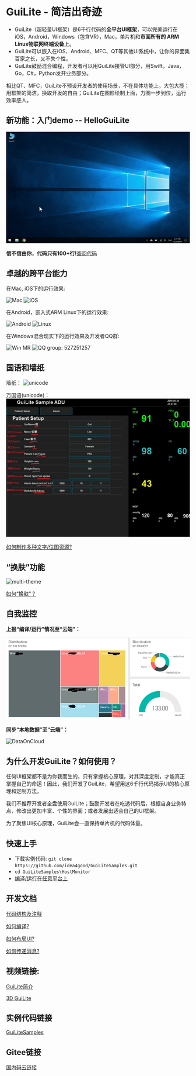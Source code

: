 # GuiLite - 简洁出奇迹
- GuiLite（超轻量UI框架）是6千行代码的**全平台UI框架**，可以完美运行在iOS，Android，Windows（包含VR），Mac，单片机和**市面所有的 ARM Linux物联网终端设备**上。
- GuiLite可以嵌入在iOS、Android、MFC、QT等其他UI系统中，让你的界面集百家之长，又不失个性。
- GuiLite鼓励混合编程，开发者可以用GuiLite接管UI部分，用Swift，Java，Go，C#，Python发开业务部分。

相比QT、MFC，GuiLite不预设开发者的使用场景，不在具体功能上，大包大揽；用框架的简洁，换取开发的自由；GuiLite在图形绘制上面，力图一步到位，运行效率感人。

## 新功能：入门demo -- HelloGuiLite
![HelloGuiLite](HelloGuiLite.gif)

**信不信由你，代码只有100+行!**[查阅代码](https://github.com/idea4good/GuiLiteSamples/blob/master/HelloGuiLite/UIcode/helloGL.cpp)

## 卓越的跨平台能力
在Mac, iOS下的运行效果:

![Mac](Mac.gif) ![iOS](Ios.landscape.gif)

在Android，嵌入式ARM Linux下的运行效果:

![Android](Android.gif) ![Linux](Linux.gif)

在Windows混合现实下的运行效果及开发者QQ群:

![Win MR](WinMR.gif) ![QQ group: 527251257](qq.group.jpg)

## 国语和墙纸
墙纸：
![unicode](wallpaper.jpg)

万国语(unicode)：
![unicode](unicode.jpg)

[如何制作多种文字/位图资源?](https://github.com/idea4good/GuiLiteToolkit)


## “换肤”功能
![multi-theme](multi-theme.png)

[如何“换肤”？](https://github.com/idea4good/GuiLiteSamples/blob/master/HostMonitor/SampleCode/source/resource/resource.cpp)

## 自我监控
**上报“编译/运行”情况至“云端”：**

![BuildInfo](BuildInfo.png)

**同步“本地数据”至“云端”：**

![DataOnCloud](data_on_cloud.png)

## 为什么开发GuiLite？如何使用？
任何UI框架都不是为你我而生的，只有掌握核心原理，对其深度定制，才能真正掌握自己的命运！因此，我们开发了GuiLite，希望用这6千行代码揭示UI的核心原理和定制方法。

我们不推荐开发者全盘使用GuiLite；鼓励开发者在吃透代码后，根据自身业务特点，修改出更加丰富、个性的界面；或者发展出适合自己的UI框架。

为了聚焦UI核心原理，GuiLite会一直保持单片机的代码体量。

## 快速上手
- 下载实例代码: `git clone https://github.com/idea4good/GuiLiteSamples.git`
- `cd GuiLiteSamples\HostMonitor`
- [编译/运行在任意平台上](https://github.com/idea4good/GuiLiteSamples/blob/master/HostMonitor/README.md)

## 开发文档
[代码结构及注释](CodeWalkthrough-cn.md)

[如何编译?](HowToBuild.md)

[如何布局UI?](HowLayoutWork.md)

[如何传递消息?](HowMessageWork.md)

## 视频链接:
[GuiLite简介](https://v.youku.com/v_show/id_XMzA5NTMzMTYyOA)

[3D GuiLite](https://v.youku.com/v_show/id_XMzYxNTE3MTI0MA)

## 实例代码链接
[GuiLiteSamples](https://github.com/idea4good/GuiLiteSamples)

## Gitee链接
[国内码云链接](https://gitee.com/idea4good/GuiLite)
